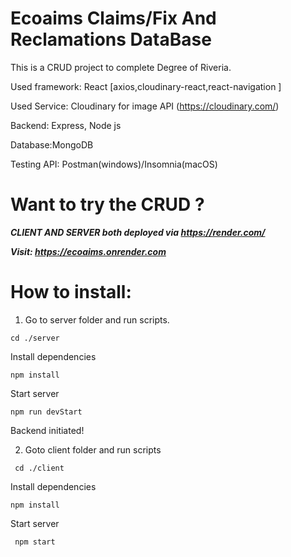 # Ecoaims Claims/Fix And Reclamations DataBase

This is a CRUD project to complete Degree of Riveria.

Used framework: React [axios,cloudinary-react,react-navigation ]

Used Service: Cloudinary for image API (https://cloudinary.com/)

Backend: Express, Node js

Database:MongoDB

Testing API: Postman(windows)/Insomnia(macOS)


# Want to try the CRUD ?

***CLIENT AND SERVER both deployed via https://render.com/***

***Visit: https://ecoaims.onrender.com***


# How to install:

1. Go to server folder and run scripts.

```cd ./server```

Install dependencies

```npm install ```

Start server

```npm run devStart```

Backend initiated!

2. Goto client folder and run scripts

``` cd ./client```

Install dependencies

``` npm install ```

Start server

``` npm start```
